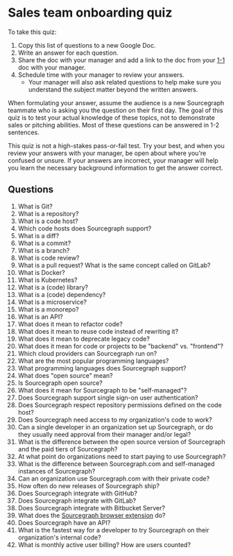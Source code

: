 # Sales team onboarding quiz

To take this quiz:

1. Copy this list of questions to a new Google Doc.
1. Write an answer for each question.
1. Share the doc with your manager and add a link to the doc from your [1-1](../../company-info-and-processes/communication/1-1.md) doc with your manager.
1. Schedule time with your manager to review your answers.
   - Your manager will also ask related questions to help make sure you understand the subject matter beyond the written answers.

When formulating your answer, assume the audience is a new Sourcegraph teammate who is asking you the question on their first day. The goal of this quiz is to test your actual knowledge of these topics, not to demonstrate sales or pitching abilities. Most of these questions can be answered in 1-2 sentences.

This quiz is not a high-stakes pass-or-fail test. Try your best, and when you review your answers with your manager, be open about where you're confused or unsure. If your answers are incorrect, your manager will help you learn the necessary background information to get the answer correct.

## Questions

1. What is Git?
1. What is a repository?
1. What is a code host?
1. Which code hosts does Sourcegraph support?
1. What is a diff?
1. What is a commit?
1. What is a branch?
1. What is code review?
1. What is a pull request? What is the same concept called on GitLab?
1. What is Docker?
1. What is Kubernetes?
1. What is a (code) library?
1. What is a (code) dependency?
1. What is a microservice?
1. What is a monorepo?
1. What is an API?
1. What does it mean to refactor code?
1. What does it mean to reuse code instead of rewriting it?
1. What does it mean to deprecate legacy code?
1. What does it mean for code or projects to be "backend" vs. "frontend"?
1. Which cloud providers can Sourcegraph run on?
1. What are the most popular programming languages?
1. What programming languages does Sourcegraph support?
1. What does "open source" mean?
1. Is Sourcegraph open source?
1. What does it mean for Sourcegraph to be "self-managed"?
1. Does Sourcegraph support single sign-on user authentication?
1. Does Sourcegraph respect repository permissions defined on the code host?
1. Does Sourcegraph need access to my organization's code to work?
1. Can a single developer in an organization set up Sourcegraph, or do they usually need approval from their manager and/or legal?
1. What is the difference between the open source version of Sourcegraph and the paid tiers of Sourcegraph?
1. At what point do organizations need to start paying to use Sourcegraph?
1. What is the difference between Sourcegraph.com and self-managed instances of Sourcegraph?
1. Can an organization use Sourcegraph.com with their private code?
1. How often do new releases of Sourcegraph ship?
1. Does Sourcegraph integrate with GitHub?
1. Does Sourcegraph integrate with GitLab?
1. Does Sourcegraph integrate with Bitbucket Server?
1. What does the [Sourcegraph browser extension](https://docs.sourcegraph.com/integration/browser_extension) do?
1. Does Sourcegraph have an API?
1. What is the fastest way for a developer to try Sourcegraph on their organization's internal code?
1. What is monthly active user billing? How are users counted?
